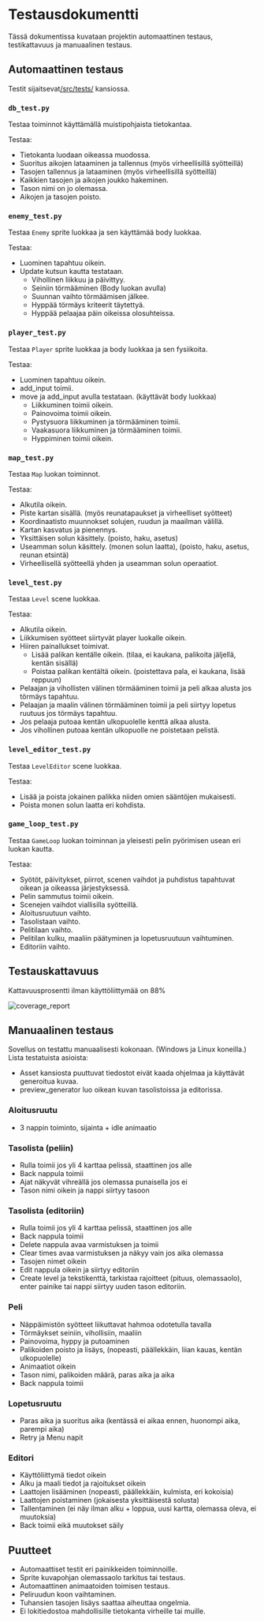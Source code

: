 # Testausdokumentti

Tässä dokumentissa kuvataan projektin automaattinen testaus, testikattavuus ja manuaalinen testaus.

## Automaattinen testaus

Testit sijaitsevat[/src/tests/](https://github.com/Zediyo/ot-harjoitustyo/tree/main/src/tests) kansiossa.

### `db_test.py`
Testaa toiminnot käyttämällä muistipohjaista tietokantaa.

Testaa:
- Tietokanta luodaan oikeassa muodossa.
- Suoritus aikojen lataaminen ja tallennus (myös virheellisillä syötteillä)
- Tasojen tallennus ja lataaminen (myös virheellisillä syötteillä)
- Kaikkien tasojen ja aikojen joukko hakeminen.
- Tason nimi on jo olemassa.
- Aikojen ja tasojen poisto.

### `enemy_test.py`
Testaa `Enemy` sprite luokkaa ja sen käyttämää body luokkaa.

Testaa:
- Luominen tapahtuu oikein.
- Update kutsun kautta testataan.
  - Vihollinen liikkuu ja päivittyy.
  - Seiniin törmääminen (Body luokan avulla)
  - Suunnan vaihto törmäämisen jälkee.
  - Hyppää törmäys kriteerit täytettyä.
  - Hyppää pelaajaa päin oikeissa olosuhteissa.

### `player_test.py`
Testaa `Player` sprite luokkaa ja body luokkaa ja sen fysiikoita.

Testaa:
- Luominen tapahtuu oikein.
- add_input toimii.
- move ja add_input avulla testataan. (käyttävät body luokkaa)
  - Liikkuminen toimii oikein.
  - Painovoima toimii oikein. 
  - Pystysuora liikkuminen ja törmääminen toimii.
  - Vaakasuora liikkuminen ja törmääminen toimii.
  - Hyppiminen toimii oikein.

### `map_test.py`
Testaa `Map` luokan toiminnot.

Testaa:
- Alkutila oikein.
- Piste kartan sisällä. (myös reunatapaukset ja virheelliset syötteet)
- Koordinaatisto muunnokset solujen, ruudun ja maailman välillä.
- Kartan kasvatus ja pienennys.
- Yksittäisen solun käsittely. (poisto, haku, asetus)
- Useamman solun käsittely. (monen solun laatta), (poisto, haku, asetus, reunan etsintä)
- Virheellisellä syötteellä yhden ja useamman solun operaatiot.

### `level_test.py`
Testaa `Level` scene luokkaa.

Testaa:
- Alkutila oikein.
- Liikkumisen syötteet siirtyvät player luokalle oikein.
- Hiiren painallukset toimivat.
  - Lisää palikan kentälle oikein. (tilaa, ei kaukana, palikoita jäljellä, kentän sisällä)
  - Poistaa palikan kentältä oikein. (poistettava pala, ei kaukana, lisää reppuun)
- Pelaajan ja vihollisten välinen törmääminen toimii ja peli alkaa alusta jos törmäys tapahtuu.
- Pelaajan ja maalin välinen törmääminen toimii ja peli siirtyy lopetus ruutuus jos törmäys tapahtuu.
- Jos pelaaja putoaa kentän ulkopuolelle kenttä alkaa alusta.
- Jos vihollinen putoaa kentän ulkopuolle ne poistetaan pelistä.

### `level_editor_test.py`
Testaa `LevelEditor` scene luokkaa.

Testaa:
- Lisää ja poista jokainen palikka niiden omien sääntöjen mukaisesti.
- Poista monen solun laatta eri kohdista.

### `game_loop_test.py`
Testaa `GameLoop` luokan toiminnan ja yleisesti pelin pyörimisen usean eri luokan kautta.

Testaa:
- Syötöt, päivitykset, piirrot, scenen vaihdot ja puhdistus tapahtuvat oikean ja oikeassa järjestyksessä.
- Pelin sammutus toimii oikein.
- Scenejen vaihdot viallisilla syötteillä.
- Aloitusruutuun vaihto.
- Tasolistaan vaihto.
- Pelitilaan vaihto.
- Pelitilan kulku, maaliin päätyminen ja lopetusruutuun vaihtuminen.
- Editoriin vaihto.

## Testauskattavuus

Kattavuusprosentti ilman käyttöliittymää on 88%

![coverage_report](./kuvat/coverage_report.png)

## Manuaalinen testaus

Sovellus on testattu manuaalisesti kokonaan. (Windows ja Linux koneilla.)
Lista testatuista asioista:

- Asset kansiosta puuttuvat tiedostot eivät kaada ohjelmaa ja käyttävät generoitua kuvaa.
- preview_generator luo oikean kuvan tasolistoissa ja editorissa.

### Aloitusruutu
- 3 nappin toiminto, sijainta + idle animaatio
### Tasolista (peliin)
- Rulla toimii jos yli 4 karttaa pelissä, staattinen jos alle
- Back nappula toimii
- Ajat näkyvät vihreällä jos olemassa punaisella jos ei
- Tason nimi oikein ja nappi siirtyy tasoon
### Tasolista (editoriin)
- Rulla toimii jos yli 4 karttaa pelissä, staattinen jos alle
- Back nappula toimii
- Delete nappula avaa varmistuksen ja toimii
- Clear times avaa varmistuksen ja näkyy vain jos aika olemassa
- Tasojen nimet oikein
- Edit nappula oikein ja siirtyy editoriin
- Create level ja tekstikenttä, tarkistaa rajoitteet (pituus, olemassaolo), enter painike tai nappi siirtyy uuden tason editoriin.
### Peli
- Näppäimistön syötteet liikuttavat hahmoa odotetulla tavalla
- Törmäykset seiniin, vihollisiin, maaliin
- Painovoima, hyppy ja putoaminen
- Palikoiden poisto ja lisäys, (nopeasti, päällekkäin, liian kauas, kentän ulkopuolelle)
- Animaatiot oikein
- Tason nimi, palikoiden määrä, paras aika ja aika
- Back nappula toimii
### Lopetusruutu
- Paras aika ja suoritus aika (kentässä ei aikaa ennen, huonompi aika, parempi aika)
- Retry ja Menu napit
### Editori
- Käyttöliittymä tiedot oikein
- Alku ja maali tiedot ja rajoitukset oikein
- Laattojen lisääminen (nopeasti, päällekkäin, kulmista, eri kokoisia)
- Laattojen poistaminen (jokaisesta yksittäisestä solusta)
- Tallentaminen (ei näy ilman alku + loppua, uusi kartta, olemassa oleva, ei muutoksia)
- Back toimii eikä muutokset säily


## Puutteet
- Automaattiset testit eri painikkeiden toiminnoille.
- Sprite kuvapohjan olemassaolo tarkitus tai testaus.
- Automaattinen animaatoiden toimisen testaus.
- Peliruudun koon vaihtaminen.
- Tuhansien tasojen lisäys saattaa aiheuttaa ongelmia.
- Ei lokitiedostoa mahdollisille tietokanta virheille tai muille.